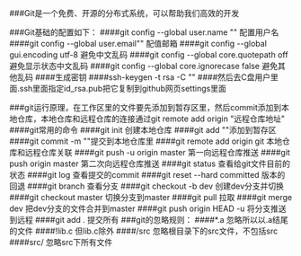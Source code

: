 ###Git是一个免费、开源的分布式系统，可以帮助我们高效的开发

###Git基础的配置如下：
####git config --global user.name "" 配置用户名
####git config --global user.email"" 配值邮箱
####git config --global gui.encoding utf-8 避免中文乱码
####git config --global core.quotepath off 避免显示状态中文乱码
####git config --global core.ignorecase false 避免其他乱码
####生成密钥
####ssh-keygen -t rsa -C ""
####然后去C盘用户里面.ssh里面指定id_rsa.pub把它复制到github网页settings里面

###git运行原理，在工作区里的文件要先添加到暂存区里，然后commit添加到本地仓库，本地仓库和远程仓库的连接通过git remote add origin "远程仓库地址"
####git常用的命令
####git init 创建本地仓库
####git add ""添加到暂存区
####git commit -m ""提交到本地仓库里
####git remote add origin git 本地仓库和远程仓库关联
####git push -u origin master 第一向远程仓库推送
####git push origin master 第二次向远程仓库推送
####git status 查看给git文件目前的状态
####git log 查看提交的commit
####git reset --hard committed 版本的回退
####git branch 查看分支
####git checkout -b dev 创建dev分支并切换
####git checkout master 切换分支到master
####git pull 拉取
####git merge dev 把dev分支的文件合并到master
####git push origin HEAD -u 将分支推送到远程
####git add . 提交所有
###git的忽略规则：
####*.a 忽略所以以.a结尾的文件
####!lib.c 但lib.c除外
####/src 忽略根目录下的src文件，不包括src
####src/ 忽略src下所有文件

